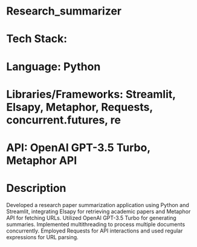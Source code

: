 # Research_summarizer
# Tech Stack:
# Language: Python
# Libraries/Frameworks: Streamlit, Elsapy, Metaphor, Requests, concurrent.futures, re
# API: OpenAI GPT-3.5 Turbo, Metaphor API
# Description
Developed a research paper summarization application using Python and Streamlit, integrating Elsapy for retrieving academic papers and Metaphor API for fetching URLs. Utilized OpenAI GPT-3.5 Turbo for generating summaries. Implemented multithreading to process multiple documents concurrently. Employed Requests for API interactions and used regular expressions for URL parsing.
